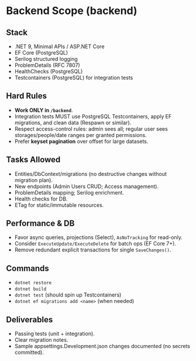 # Backend Scope (backend)

## Stack
- .NET 9, Minimal APIs / ASP.NET Core
- EF Core (PostgreSQL)
- Serilog structured logging
- ProblemDetails (RFC 7807)
- HealthChecks (PostgreSQL)
- Testcontainers (PostgreSQL) for integration tests

## Hard Rules
- **Work ONLY in `/backend`**.
- Integration tests MUST use PostgreSQL Testcontainers, apply EF migrations, and clean data (Respawn or similar).
- Respect access-control rules: admin sees all; regular user sees storages/people/date ranges per granted permissions.
- Prefer **keyset pagination** over offset for large datasets.

## Tasks Allowed
- Entities/DbContext/migrations (no destructive changes without migration plan).
- New endpoints (Admin Users CRUD; Access management).
- ProblemDetails mapping; Serilog enrichment.
- Health checks for DB.
- ETag for static/immutable resources.

## Performance & DB
- Favor async queries, projections (Select), `AsNoTracking` for read-only.
- Consider `ExecuteUpdate/ExecuteDelete` for batch ops (EF Core 7+).
- Remove redundant explicit transactions for single `SaveChanges()`.

## Commands
- `dotnet restore`
- `dotnet build`
- `dotnet test` (should spin up Testcontainers)
- `dotnet ef migrations add <name>` (when needed)

## Deliverables
- Passing tests (unit + integration).
- Clear migration notes.
- Sample appsettings.Development.json changes documented (no secrets committed).